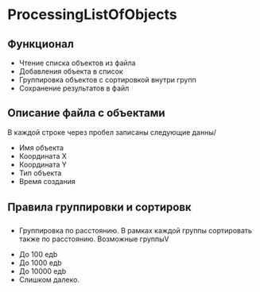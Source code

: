 # ProcessingListOfObjects

## Функционал
- Чтение списка объектов из файла
- Добавления объекта в список
- Группировка объектов с сортировкой внутри групп
- Сохранение результатов в файл

## Описание файла с объектами

В каждой строке через пробел записаны следующие данны/
- Имя объекта
- Координата X
- Координата Y
- Тип объекта
- Время создания

## Правила группировки и сортировк
- Группировка по расстоянию. В рамках каждой группы сортировать также
по расстоянию. Возможные группыV
* До 100 едb
* До 1000 едb
* До 10000 едb
* Слишком далеко.

